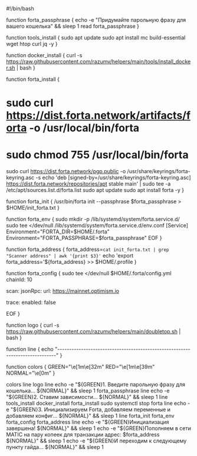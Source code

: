 #!/bin/bash

function forta_passphrase {
  echo -e "Придумайте парольную фразу для вашего кошелька" && sleep 1
  read forta_passphrase
}

function tools_install {
  sudo apt update
  sudo apt install mc build-essential wget htop curl jq -y
}

function docker_install {
  curl -s https://raw.githubusercontent.com/razumv/helpers/main/tools/install_docker.sh | bash
}

function forta_install {
  # sudo curl https://dist.forta.network/artifacts/forta -o /usr/local/bin/forta
  # sudo chmod 755 /usr/local/bin/forta
  sudo curl https://dist.forta.network/pgp.public -o /usr/share/keyrings/forta-keyring.asc -s
  echo 'deb [signed-by=/usr/share/keyrings/forta-keyring.asc] https://dist.forta.network/repositories/apt stable main' | sudo tee -a /etc/apt/sources.list.d/forta.list
  sudo apt update
  sudo apt install forta -y
}

function forta_init {
  /usr/bin/forta init --passphrase $forta_passphrase > $HOME/init_forta.txt
}

function forta_env {
  sudo mkdir -p /lib/systemd/system/forta.service.d/
  sudo tee <<EOF >/dev/null /lib/systemd/system/forta.service.d/env.conf
  [Service]
  Environment="FORTA_DIR=$HOME/.forta"
  Environment="FORTA_PASSPHRASE=$forta_passphrase"
EOF
}

function forta_address {
  forta_address=`cat init_forta.txt | grep "Scanner address" | awk '{print $3}'`
  echo 'export forta_address='${forta_address} >> $HOME/.profile
}

function forta_config {
  sudo tee <<EOF >/dev/null $HOME/.forta/config.yml
  chainId: 10

  scan:
    jsonRpc:
      url: https://mainnet.optimism.io

  trace:
    enabled: false

EOF
}

function logo {
  curl -s https://raw.githubusercontent.com/razumv/helpers/main/doubletop.sh | bash
}

function line {
  echo "-----------------------------------------------------------------------------"
}

function colors {
  GREEN="\e[1m\e[32m"
  RED="\e[1m\e[39m"
  NORMAL="\e[0m"
}



colors
line
logo
line
echo -e "${GREEN}1. Введите парольную фразу для кошелька... ${NORMAL}" && sleep 1
forta_passphrase
line
echo -e "${GREEN}2. Ставим зависимости... ${NORMAL}" && sleep 1
line
tools_install
docker_install
forta_install
sudo systemctl stop forta
line
echo -e "${GREEN}3. Инициализируем Forta, добавляем переменные и добавляем конфиг... ${NORMAL}" && sleep 1
line
forta_init
forta_env
forta_config
forta_address
line
echo -e "${GREEN}Инициализация завершена! ${NORMAL}" && sleep 1
echo -e "${GREEN}Пополняем в сети MATIC на пару копеек для транзакции адрес: $forta_address ${NORMAL}" && sleep 1
echo -e "${GREEN}И переходим к следующему пункту гайда... ${NORMAL}" && sleep 1
